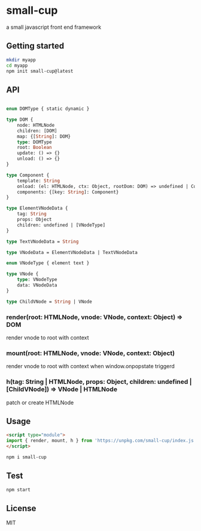 # small-cup
a small javascript front end framework

## Getting started

```sh
mkdir myapp
cd myapp
npm init small-cup@latest
```

## API

```graphql

enum DOMType { static dynamic }

type DOM {
    node: HTMLNode
    children: [DOM]
    map: {[String]: DOM}
    type: DOMType
    root: Boolean
    update: () => {}
    unload: () => {}
}

type Component {
    template: String
    onload: (el: HTMLNode, ctx: Object, rootDom: DOM) => undefined | Component
    components: {[key: String]: Component}
}

type ElementVNodeData {
    tag: String
    props: Object
    children: undefined | [VNodeType]
}

type TextVNodeData = String

type VNodeData = ElementVNodeData | TextVNodeData

enum VNodeType { element text }

type VNode {
    type: VNodeType
    data: VNodeData
}

type ChildVNode = String | VNode

```

### render(root: HTMLNode, vnode: VNode, context: Object) => DOM

render vnode to root with context

### mount(root: HTMLNode, vnode: VNode, context: Object)

render vnode to root with context when window.onpopstate triggerd

### h(tag: String | HTMLNode, props: Object, children: undefined | [ChildVNode]) => VNode | HTMLNode

patch or create HTMLNode

## Usage

```html
<script type="module">
import { render, mount, h } from 'https://unpkg.com/small-cup/index.js'
</script>
```

```sh
npm i small-cup
```

## Test

```sh
npm start
```

## License

MIT
